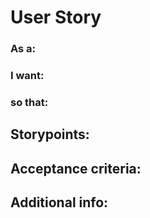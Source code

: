 # User Story

### As a: 


### I want:


### so that:


## Storypoints:


## Acceptance criteria:


## Additional info:

